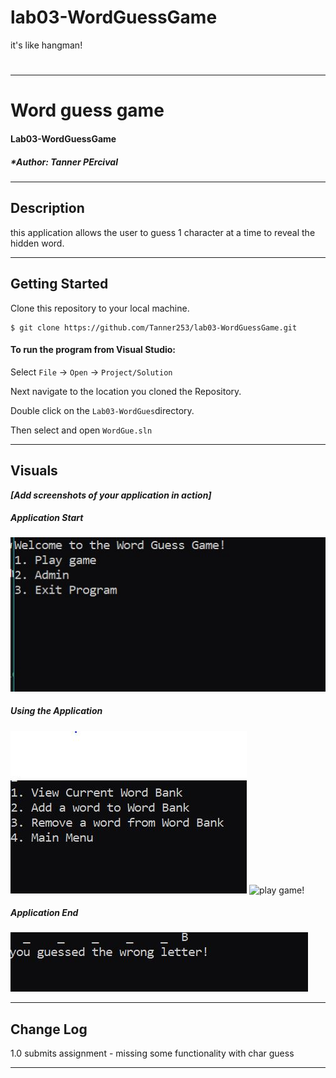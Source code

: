 # lab03-WordGuessGame
it's like hangman!
#
------------------------------

# Word guess game
#### Lab03-WordGuessGame
##### *Author: Tanner PErcival

------------------------------

## Description
this application allows the user to guess 1 character at a time to reveal the hidden word.

------------------------------

## Getting Started
Clone this repository to your local machine.
```
$ git clone https://github.com/Tanner253/lab03-WordGuessGame.git
```
#### To run the program from Visual Studio:
Select ```File``` -> ```Open``` -> ```Project/Solution```

Next navigate to the location you cloned the Repository.

Double click on the ```Lab03-WordGues```directory.

Then select and open ```WordGue.sln```

------------------------------

## Visuals
***[Add screenshots of your application in action]***

##### Application Start
![on program run this is what the user will see](/assets/capture1.JPG)
##### Using the Application
![you can add words, delete words, view what words there are](/assets/capture2.JPG)
![play game!](/assets/capture3.JPG)
##### Application End
![how functionality works in game](/assets/capture4.JPG)

------------------------------

## Change Log
1.0 submits assignment - missing some functionality with char guess


------------------------------
